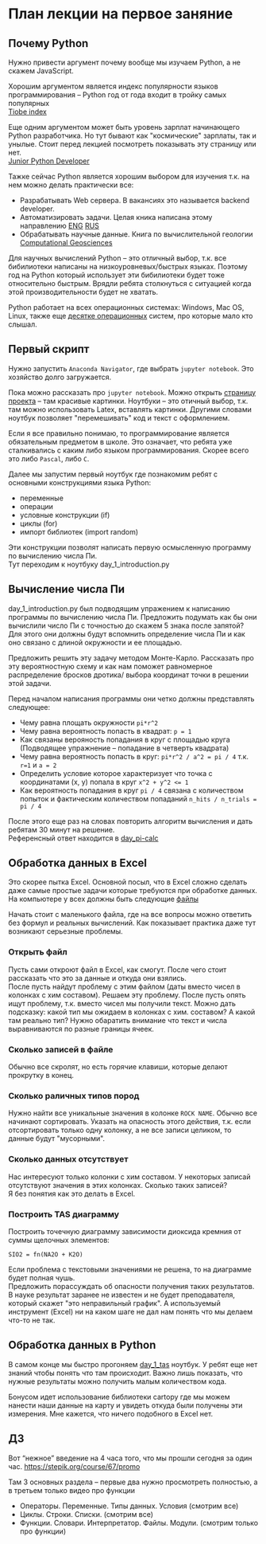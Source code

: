 # План лекции на первое заняние

## Почему Python
Нужно привести аргумент почему вообще мы изучаем Python, а не скажем JavaScript.  

Хорошим аргументом является индекс популярности языков программирования – Python год от года входит в тройку самых популярных  
[Tiobe index](https://www.tiobe.com/tiobe-index/)

Еще одним аргументом может быть уровень зарплат начинающего Python разработчика. Но тут бывают как "космические" зарплаты, так и унылые. 
Стоит перед лекцией посмотреть показывать эту страницу или нет.  
[Junior Python Developer](https://spb.hh.ru/search/vacancy?area=2&excluded_text=c%2B%2B&professional_role=96&search_field=name&search_field=company_name&search_field=description&only_with_salary=true&text=Python+junior&from=suggest_post)

Тажке сейчас Python является хорошим выбором для изучения т.к. на нем можно делать практически все:
* Разрабатывать Web сервера. В вакансиях это называется backend developer.
* Автоматизировать задачи. Целая кника написана этому направлению [ENG](https://www.amazon.com/Automate-Boring-Stuff-Python-2nd/dp/1593279922/ref=sr_1_3?keywords=python&qid=1649318613&sr=8-3) [RUS](https://www.ozon.ru/product/avtomatizatsiya-rutinnyh-zadach-s-pomoshchyu-python-2-e-izdanie-299742749/?asb=ayDCC%252F4CMrO%252BVnw7bECyzsU%252FQI1XJ70jFZ%252FqD403l%252BI%253D&asb2=E5wVOVll5kcOeQeAPaxfm92YhW_AkR0tFzGDlZbHWXn8RvMaqXMrsZej2uJwEz0N&keywords=%D0%90%D0%B2%D1%82%D0%BE%D0%BC%D0%B0%D1%82%D0%B8%D0%B7%D0%B0%D1%86%D0%B8%D1%8F+%D1%80%D1%83%D1%82%D0%B8%D0%BD%D0%BD%D1%8B%D1%85+%D0%B7%D0%B0%D0%B4%D0%B0%D1%87+%D1%81+%D0%BF%D0%BE%D0%BC%D0%BE%D1%89%D1%8C%D1%8E+Python.&sh=xm945QUnJA)
* Обрабатывать научные данные. Книга по вычислительной геологии [Computational Geosciences](https://github.com/nfcd/compGeo)

Для научных вычислений Python – это отличный выбор, т.к. все бибилиотеки написаны на низкоуровневых/быстрых языках. 
Поэтому год на Python который использует эти бибилиотеки будет тоже относительно быстрым. 
Врядли ребята столкнуться с ситуацией когда этой производительности будет не хватать.

Python работает на всех операционных системах: Windows, Mac OS, Linux, также еще [десятке операционных](https://www.python.org/download/other/) систем, про которые мало кто слышал.

## Первый скрипт

Нужно запустить `Anaconda Navigator`, где выбрать `jupyter notebook`. Это хозяйство долго загружается.

Пока можно рассказать про `jupyter notebook`. Можно открыть [страницу проекта](https://jupyter.org/) – там красивые картинки. Ноутбуки – это отичный выбор, 
т.к. там можно использовать Latex, вставлять картинки. Другими словами ноутбук позволяет "перемешивать" код и текст с оформлением.

Если я все правильно понимаю, то программирование является обязательным предметом в школе. 
Это означает, что ребята уже сталкивались с каким либо языком программирования. Скорее всего это либо `Pascal`, либо `C`.

Далее мы запустим первый ноутбук где познакомим ребят с основными конструкциями языка Python:
* переменные
* операции
* условные конструкции (if)
* циклы (for)
* импорт библиотек (import random)

Эти конструкции позволят написать первую осмысленную программу по вычислению числа Пи.  
Тут переходим к ноутбуку day_1_introduction.py

## Вычисление числа Пи

day_1_introduction.py был подводящим упражением к написанию программы по вычислению числа Пи. 
Предложить подумать как бы они вычислили число Пи с точностью до скажем 5 знака после запятой?  
Для этого они должны будут вспомнить определение числа Пи и как оно связано с длиной окружности и ее площадью.

Предложить решить эту задачу методом Монте-Карло. Рассказать про эту вероятностную схему и как нам поможет равномерное распределение бросков дротика/ выбора координат точки в решении этой задачи.

Перед началом написания программы они четко должны представлять следующее:
* Чему равна площать окружности `pi*r^2`
* Чему равна вероятность попасть в квадрат: `p = 1`
* Как связаны верояность попадания в круг с площадью круга (Подводящее упражнение – попадание в четверть квадрата)
* Чему равна вероятность попасть в круг: `pi*r^2 / a^2 = pi / 4` т.к. `r=1` и `a = 2`
* Определить условие которое характеризует что точка с координатами (x, y) попала в круг `x^2 + y^2 <= 1`
* Как вероятность попадания в круг `pi / 4` связана с количеством попыток и фактическим количеством попаданий `n_hits / n_trials = pi / 4`

После этого еще раз на словах повторить алгоритм вычисления и дать ребятам 30 минут на решение.  
Референсный ответ находится в [day_pi-calc](https://github.com/rzaitov/earth_spbu/blob/main/day_pi-calc.ipynb)

## Обработка данных в Excel

Это скорее пытка Excel. Основной посыл, что в Excel сложно сделать даже самые простые задачи которые требуются при обработке данных.
На компьютере у всех должны быть следующие [файлы](https://github.com/rzaitov/earth_spbu/tree/main/data)

Начать стоит с маленького файла, где на все вопросы можно ответить без формул и реальных вычислений. Как показывает практика даже тут возникают серьезные проблемы.

### Открыть файл
Пусть сами откроют файл в Excel, как смогут.  После чего стоит рассказать что это за данные и откуда они взялись.  
После пусть найдут проблему с этим файлом (даты вместо чисел в колонках с хим составом). Решаем эту проблему.
После пусть опять ищут проблему, т.к. вместо чисел мы получили текст. Можно дать подсказку: какой тип мы ожидаем в колонках с хим. составом? А какой там реально тип? Нужно обаратить внимание что текст и числа выравниваются по разные границы ячеек.

### Сколько записей в файле
Обычно все скролят, но есть горячие клавиши, которые делают прокрутку в конец.

### Сколько раличных типов пород
Нужно найти все уникальные значения в колонке `ROCK NAME`. Обычно все начинают сортировать. Указать на опасность этого действия, т.к. если отсортировать только одну колонку, а не все записи целиком, то данные будут "мусорными".

### Сколько данных отсутствует
Нас интересуют только колонки с хим составом. У некоторых записай отсутствуют значения в этих колонках. Сколько таких записей?  
Я без понятия как это делать в Excel.

### Построить TAS диаграмму
Построить точечную диаграмму зависимости диоксида кремния от суммы щелочных элементов:
```
SIO2 = fn(NA2O + K2O)
```
Если проблема с текстовыми значениями не решена, то на диаграмме будет полная чушь.  
Предложить порассуждать об опасности получения таких результатов. В науке результат заранее не известен и не будет преподавателя, который скажет "это неправильный график". А используемый инструмент (Excel) ни на каком шаге не дал нам понять что мы делаем что-то не так.

## Обработка данных в Python

В самом конце мы быстро прогоняем [day_1_tas](https://github.com/rzaitov/earth_spbu/blob/main/day_1_tas.ipynb) ноутбук. У ребят еще нет знаний чтобы понять что там происходит. Важно лишь показать, что нужные результаты можно получить малым количеством кода.

Бонусом идет использование библиотеки cartopy где мы можем нанести наши данные на карту и увидеть откуда были получены эти измерения. Мне кажется, что ничего подобного в Excel нет.

## ДЗ

Вот “нежное” введение на 4 часа того, что мы прошли сегодня за один час.
https://stepik.org/course/67/promo

Там 3 основных раздела – первые два нужно просмотреть полностью, а в третьем только видео про функции
* Операторы. Переменные. Типы данных. Условия (смотрим все)
* Циклы. Строки. Списки. (смотрим все)
* Функции. Словари. Интерпретатор. Файлы. Модули. (смотрим только про функции)

